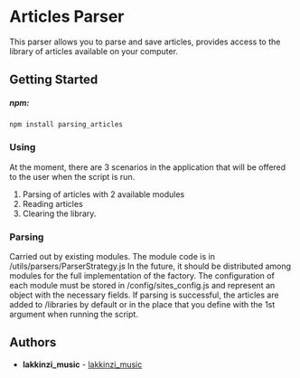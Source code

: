 # Articles Parser

This parser allows you to parse and save articles, provides access to the library of articles available on your computer.

## Getting Started

##### npm: 

```
npm install parsing_articles
```

### Using

At the moment, there are 3 scenarios in the application that will be offered to the user when the script is run.
1. Parsing of articles with 2 available modules
2. Reading articles
3. Clearing the library.

### Parsing
Carried out by existing modules. 
The module code is in /utils/parsers/ParserStrategy.js
In the future, it should be distributed among modules for the full implementation of the factory. 
The configuration of each module must be stored in /config/sites_config.js and represent an object with the necessary fields.
If parsing is successful, the articles are added to /libraries by default or in the place that you define with the 1st argument when running the script.



## Authors
* **lakkinzi_music** - [lakkinzi_music](https://github.com/lakkinzimusic)

